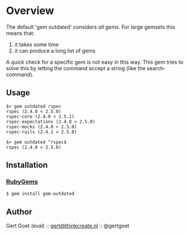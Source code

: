 Overview
========

The default 'gem outdated' considers *all* gems. For large gemsets this means that:
1. it takes some time
2. it can produce a long list of gems

A quick check for a specific gem is not easy in this way.
This gem tries to solve this by letting the command accept a string (like the search-command).

Usage
-----

    $> gem outdated rspec
    rspec (2.4.0 < 2.5.0)
    rspec-core (2.4.0 < 2.5.1)
    rspec-expectations (2.4.0 < 2.5.0)
    rspec-mocks (2.4.0 < 2.5.0)
    rspec-rails (2.4.1 < 2.5.0)

    $> gem outdated ^rspec$
    rspec (2.4.0 < 2.5.0)


Installation
------------

### [RubyGems](http://rubygems.org/)

    $ gem install gem-outdated

Author
------

Gert Goet (eval) :: gert@thinkcreate.nl :: @gertgoet
